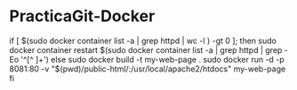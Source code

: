 # PracticaGit-Docker

if [ $(sudo docker container list -a | grep httpd | wc -l ) -gt 0 ]; then
sudo docker container restart $(sudo docker container list -a | grep
httpd | grep -Eo '^[^ ]+')
else
sudo docker build -t my-web-page .
sudo docker run -d -p 8081:80 -v
"$(pwd)/public-html/:/usr/local/apache2/htdocs" my-web-page
fi
